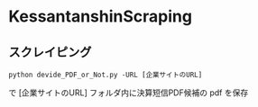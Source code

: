 # KessantanshinScraping

## スクレイピング

`python devide_PDF_or_Not.py -URL [企業サイトのURL]`

で [企業サイトのURL] フォルダ内に決算短信PDF候補の pdf を保存

